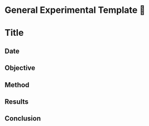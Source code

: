 # General Experimental Template :pig:

# Title

## Date

## Objective

## Method

## Results

## Conclusion